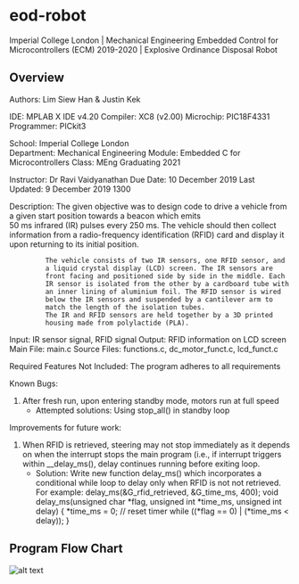 # eod-robot
Imperial College London | Mechanical Engineering
Embedded Control for Microcontrollers (ECM) 2019-2020 | Explosive Ordinance Disposal Robot

## Overview
Authors: Lim Siew Han & Justin Kek

IDE: MPLAB X IDE v4.20
Compiler: XC8 (v2.00)
Microchip: PIC18F4331 
Programmer: PICkit3

School: Imperial College London  
Department: Mechanical Engineering 
Module: Embedded C for Microcontrollers
Class: MEng Graduating 2021
  
Instructor: Dr Ravi Vaidyanathan
Due Date: 10 December 2019
Last Updated: 9 December 2019 1300


Description: The given objective was to design code to drive a vehicle 
             from a given start position towards a beacon which emits  
             50 ms infrared (IR) pulses every 250 ms. The vehicle should 
             then collect information from a radio-frequency identification
             (RFID) card and display it upon returning to its initial 
             position. 

             The vehicle consists of two IR sensors, one RFID sensor, and
             a liquid crystal display (LCD) screen. The IR sensors are 
             front facing and positioned side by side in the middle. Each 
             IR sensor is isolated from the other by a cardboard tube with 
             an inner lining of aluminium foil. The RFID sensor is wired
             below the IR sensors and suspended by a cantilever arm to
             match the length of the isolation tubes. 
             The IR and RFID sensors are held together by a 3D printed 
             housing made from polylactide (PLA).

Input: IR sensor signal, RFID signal
Output: RFID information on LCD screen
Main File: main.c
Source Files: functions.c, dc_motor_funct.c, lcd_funct.c

Required Features Not Included: The program adheres to all requirements 

Known Bugs: 
1. After fresh run, upon entering standby mode, motors run at full speed
   - Attempted solutions: Using stop_all() in standby loop

Improvements for future work:
1. When RFID is retrieved, steering may not stop immediately as it depends
   on when the interrupt stops the main program (i.e., if interrupt 
   triggers within __delay_ms(), delay continues running before exiting 
   loop. 
   - Solution: Write new function delay_ms() which incorporates a 
               conditional while loop to delay only when RFID is not 
               not retrieved. For example:
               delay_ms(&G_rfid_retrieved, &G_time_ms, 400);
               void delay_ms(unsigned char *flag, unsigned int *time_ms, 
                  unsigned int delay) 
               {
                 *time_ms = 0; // reset timer
                 while ((*flag == 0) | (*time_ms < delay));
               }
               
               
## Program Flow Chart
![alt text](https://github.com/[username]/[reponame]/blob/[branch]/image.jpg?raw=true)
